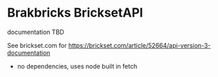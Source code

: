 # Brakbricks BricksetAPI

documentation TBD

See brickset.com for 
https://brickset.com/article/52664/api-version-3-documentation

- no dependencies, uses node built in fetch 

